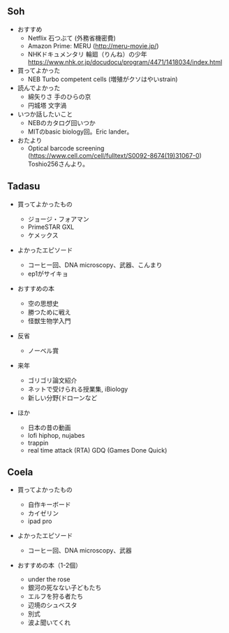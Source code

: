 ## Soh
- おすすめ
  - Netflix 石つぶて (外務省機密費)
  - Amazon Prime: MERU (http://meru-movie.jp/)
  - NHKドキュメンタリ 輪廻（りんね）の少年 https://www.nhk.or.jp/docudocu/program/4471/1418034/index.html
- 買ってよかった
  - NEB Turbo competent cells (増殖がクソはやいstrain)
- 読んでよかった
  - 綿矢りさ 手のひらの京
  - 円城塔 文字渦
- いつか話したいこと
  - NEBのカタログ回いつか
  - MITのbasic biology回。Eric lander。
- おたより
  - Optical barcode screening (https://www.cell.com/cell/fulltext/S0092-8674(19)31067-0) Toshio256さんより。
  
## Tadasu
- 買ってよかったもの 
  - ジョージ・フォアマン
  - PrimeSTAR GXL
  - ケメックス
- よかったエピソード
  - コーヒー回、DNA microscopy、武器、こんまり
  - ep1がサイキョ
- おすすめの本
  - 空の思想史
  - 勝つために戦え
  - 怪獣生物学入門
- 反省
  - ノーベル賞
- 来年
  - ゴリゴリ論文紹介
  - ネットで受けられる授業集, iBiology
  - 新しい分野(ドローンなど

- ほか
  - 日本の昔の動画
  - lofi hiphop, nujabes
  - trappin
  - real time attack (RTA) GDQ (Games Done Quick)

## Coela
- 買ってよかったもの 
  - 自作キーボード
  - カイゼリン
  - ipad pro
  
- よかったエピソード
  - コーヒー回、DNA microscopy、武器
- おすすめの本（1-2個）
  - under the rose
  - 銀河の死なない子どもたち
  - エルフを狩る者たち
  - 辺境のシュベスタ
  - 別式
  - 波よ聞いてくれ
